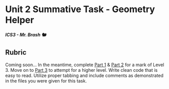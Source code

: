 # Unit 2 Summative Task - Geometry Helper

##### ICS3 - Mr. Brash 🐿️

## Rubric

Coming soon... In the meantime, complete [Part 1](./PART1.md) & [Part 2](./PART2.md) for a mark of Level 3. Move on to [Part 3](./PART3.md) to attempt for a higher level. Write clean code that is easy to read. Utilize proper tabbing and include comments as demonstrated in the files you were given for this task.